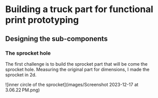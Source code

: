 # Building a truck part for functional print prototyping

## Designing the sub-components

### The sprocket hole

The first challenge is to build the sprocket part that will be come the sprocket hole.
Measuring the original part for dimensions, I made the sprocket in 2d.

![inner circle of the sprocket](images/Screenshot 2023-12-17 at 3.06.22 PM.png)

